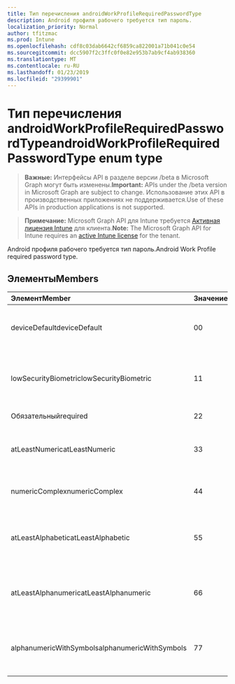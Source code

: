 ```yaml
---
title: Тип перечисления androidWorkProfileRequiredPasswordType
description: Android профиля рабочего требуется тип пароль.
localization_priority: Normal
author: tfitzmac
ms.prod: Intune
ms.openlocfilehash: cdf8c03dab6642cf6859ca822001a71b041c0e54
ms.sourcegitcommit: dcc5907f2c3ffc0f0e82e953b7ab9cf4ab938360
ms.translationtype: MT
ms.contentlocale: ru-RU
ms.lasthandoff: 01/23/2019
ms.locfileid: "29399901"
---
```

# <a name="androidworkprofilerequiredpasswordtype-enum-type"></a><span data-ttu-id="ab329-103">Тип перечисления androidWorkProfileRequiredPasswordType</span><span class="sxs-lookup"><span data-stu-id="ab329-103">androidWorkProfileRequiredPasswordType enum type</span></span>

> <span data-ttu-id="ab329-104">**Важные:** Интерфейсы API в разделе версии /beta в Microsoft Graph могут быть изменены.</span><span class="sxs-lookup"><span data-stu-id="ab329-104">**Important:** APIs under the /beta version in Microsoft Graph are subject to change.</span></span> <span data-ttu-id="ab329-105">Использование этих API в производственных приложениях не поддерживается.</span><span class="sxs-lookup"><span data-stu-id="ab329-105">Use of these APIs in production applications is not supported.</span></span>

> <span data-ttu-id="ab329-106">**Примечание:** Microsoft Graph API для Intune требуется [Активная лицензия Intune](https://go.microsoft.com/fwlink/?linkid=839381) для клиента.</span><span class="sxs-lookup"><span data-stu-id="ab329-106">**Note:** The Microsoft Graph API for Intune requires an [active Intune license](https://go.microsoft.com/fwlink/?linkid=839381) for the tenant.</span></span>

<span data-ttu-id="ab329-107">Android профиля рабочего требуется тип пароль.</span><span class="sxs-lookup"><span data-stu-id="ab329-107">Android Work Profile required password type.</span></span>

## <a name="members"></a><span data-ttu-id="ab329-108">Элементы</span><span class="sxs-lookup"><span data-stu-id="ab329-108">Members</span></span>
|<span data-ttu-id="ab329-109">Элемент</span><span class="sxs-lookup"><span data-stu-id="ab329-109">Member</span></span>|<span data-ttu-id="ab329-110">Значение</span><span class="sxs-lookup"><span data-stu-id="ab329-110">Value</span></span>|<span data-ttu-id="ab329-111">Описание</span><span class="sxs-lookup"><span data-stu-id="ab329-111">Description</span></span>|
|:---|:---|:---|
|<span data-ttu-id="ab329-112">deviceDefault</span><span class="sxs-lookup"><span data-stu-id="ab329-112">deviceDefault</span></span>|<span data-ttu-id="ab329-113">0</span><span class="sxs-lookup"><span data-stu-id="ab329-113">0</span></span>|<span data-ttu-id="ab329-114">Значение по умолчанию устройства, без цели.</span><span class="sxs-lookup"><span data-stu-id="ab329-114">Device default value, no intent.</span></span>|
|<span data-ttu-id="ab329-115">lowSecurityBiometric</span><span class="sxs-lookup"><span data-stu-id="ab329-115">lowSecurityBiometric</span></span>|<span data-ttu-id="ab329-116">1</span><span class="sxs-lookup"><span data-stu-id="ab329-116">1</span></span>|<span data-ttu-id="ab329-117">Биометрия низкой безопасности на основе пароль.</span><span class="sxs-lookup"><span data-stu-id="ab329-117">Low security biometrics based password required.</span></span>|
|<span data-ttu-id="ab329-118">Обязательный</span><span class="sxs-lookup"><span data-stu-id="ab329-118">required</span></span>|<span data-ttu-id="ab329-119">2</span><span class="sxs-lookup"><span data-stu-id="ab329-119">2</span></span>|<span data-ttu-id="ab329-120">Обязательно указывать.</span><span class="sxs-lookup"><span data-stu-id="ab329-120">Required.</span></span>|
|<span data-ttu-id="ab329-121">atLeastNumeric</span><span class="sxs-lookup"><span data-stu-id="ab329-121">atLeastNumeric</span></span>|<span data-ttu-id="ab329-122">3</span><span class="sxs-lookup"><span data-stu-id="ab329-122">3</span></span>|<span data-ttu-id="ab329-123">Требуется по крайней мере цифровой пароль.</span><span class="sxs-lookup"><span data-stu-id="ab329-123">At least numeric password required.</span></span>|
|<span data-ttu-id="ab329-124">numericComplex</span><span class="sxs-lookup"><span data-stu-id="ab329-124">numericComplex</span></span>|<span data-ttu-id="ab329-125">4</span><span class="sxs-lookup"><span data-stu-id="ab329-125">4</span></span>|<span data-ttu-id="ab329-126">Числовой сложный пароль.</span><span class="sxs-lookup"><span data-stu-id="ab329-126">Numeric complex password required.</span></span>|
|<span data-ttu-id="ab329-127">atLeastAlphabetic</span><span class="sxs-lookup"><span data-stu-id="ab329-127">atLeastAlphabetic</span></span>|<span data-ttu-id="ab329-128">5</span><span class="sxs-lookup"><span data-stu-id="ab329-128">5</span></span>|<span data-ttu-id="ab329-129">Требуется по крайней мере к буквам и цифрам пароль.</span><span class="sxs-lookup"><span data-stu-id="ab329-129">At least alphabetic password required.</span></span>|
|<span data-ttu-id="ab329-130">atLeastAlphanumeric</span><span class="sxs-lookup"><span data-stu-id="ab329-130">atLeastAlphanumeric</span></span>|<span data-ttu-id="ab329-131">6</span><span class="sxs-lookup"><span data-stu-id="ab329-131">6</span></span>|<span data-ttu-id="ab329-132">Требуется по крайней мере буквенно-цифровой пароль.</span><span class="sxs-lookup"><span data-stu-id="ab329-132">At least alphanumeric password required.</span></span>|
|<span data-ttu-id="ab329-133">alphanumericWithSymbols</span><span class="sxs-lookup"><span data-stu-id="ab329-133">alphanumericWithSymbols</span></span>|<span data-ttu-id="ab329-134">7</span><span class="sxs-lookup"><span data-stu-id="ab329-134">7</span></span>|<span data-ttu-id="ab329-135">По крайней мере буквенно-цифровых с символы пароль.</span><span class="sxs-lookup"><span data-stu-id="ab329-135">At least alphanumeric with symbols password required.</span></span>|




